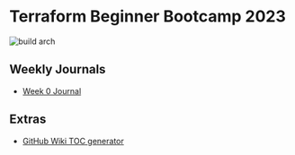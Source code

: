 # Terraform Beginner Bootcamp 2023


![build arch](https://github.com/shayne008/terraform-beginner-bootcamp-2023/assets/49353061/63c270c5-ac05-407e-abad-a2846e3abc0a)




## Weekly Journals
- [Week 0 Journal](journal/Week0.md)


## Extras
- [GitHub Wiki TOC generator](https://ecotrust-canada.github.io/markdown-toc/)

